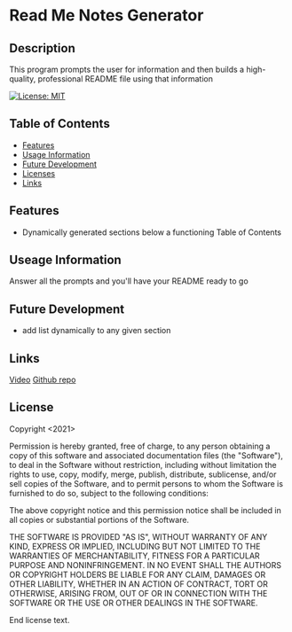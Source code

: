 # Read Me Notes Generator

## Description
This program prompts the user for information and then builds a high-quality, professional README file using that information

[![License: MIT](https://img.shields.io/badge/License-MIT-yellow.svg)](https://opensource.org/licenses/MIT)

## Table of Contents
- [Features](#features)
- [Usage Information](#useageinformation)
- [Future Development](#futuredevelopment)
- [Licenses](#licenses)
- [Links](#links)

## Features
* Dynamically generated sections below a functioning Table of Contents

## Useage Information
Answer all the prompts and you'll have your README ready to go

## Future Development
* add list dynamically to any given section

## Links
[Video](https://watch.screencastify.com/v/8k2o9HkgqI8gpujk7ZGs)
[Github repo](https://github.com/MJGRiley/Read-Me-Gen)

## License

  Copyright <2021> <Morgan Riley>

  Permission is hereby granted, free of charge, to any person obtaining a copy of this software and associated documentation files (the "Software"), to deal in the Software without restriction, including without limitation the rights to use, copy, modify, merge, publish, distribute, sublicense, and/or sell copies of the Software, and to permit persons to whom the Software is furnished to do so, subject to the following conditions:
  
  The above copyright notice and this permission notice shall be included in all copies or substantial portions of the Software.
  
  THE SOFTWARE IS PROVIDED "AS IS", WITHOUT WARRANTY OF ANY KIND, EXPRESS OR IMPLIED, INCLUDING BUT NOT LIMITED TO THE WARRANTIES OF MERCHANTABILITY, FITNESS FOR A PARTICULAR PURPOSE AND NONINFRINGEMENT. IN NO EVENT SHALL THE AUTHORS OR COPYRIGHT HOLDERS BE LIABLE FOR ANY CLAIM, DAMAGES OR OTHER LIABILITY, WHETHER IN AN ACTION OF CONTRACT, TORT OR OTHERWISE, ARISING FROM, OUT OF OR IN CONNECTION WITH THE SOFTWARE OR THE USE OR OTHER DEALINGS IN THE SOFTWARE.
  
  End license text.